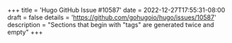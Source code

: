 +++
title = 'Hugo GitHub Issue #10587'
date = 2022-12-27T17:55:31-08:00
draft = false
details = 'https://github.com/gohugoio/hugo/issues/10587'
description = "Sections that begin with "tags" are generated twice and empty"
+++
